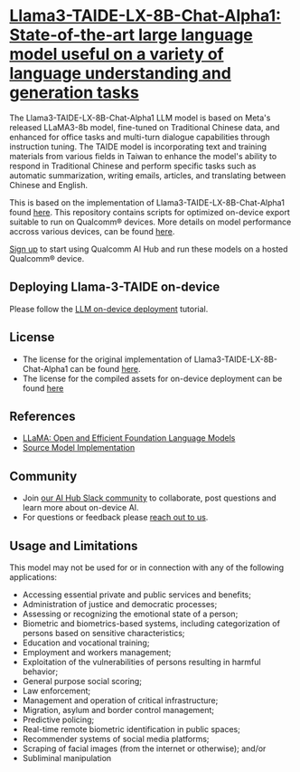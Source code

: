 # [Llama3-TAIDE-LX-8B-Chat-Alpha1: State-of-the-art large language model useful on a variety of language understanding and generation tasks](https://aihub.qualcomm.com/models/llama_v3_taide_8b_chat)

The Llama3-TAIDE-LX-8B-Chat-Alpha1 LLM model is based on Meta's released LLaMA3-8b model, fine-tuned on Traditional Chinese data, and enhanced for office tasks and multi-turn dialogue capabilities through instruction tuning. The TAIDE model is incorporating text and training materials from various fields in Taiwan to enhance the model's ability to respond in Traditional Chinese and perform specific tasks such as automatic summarization, writing emails, articles, and translating between Chinese and English.

This is based on the implementation of Llama3-TAIDE-LX-8B-Chat-Alpha1 found [here](https://huggingface.co/taide/Llama3-TAIDE-LX-8B-Chat-Alpha1). This repository contains scripts for optimized on-device
export suitable to run on Qualcomm® devices. More details on model performance
accross various devices, can be found [here](https://aihub.qualcomm.com/models/llama_v3_taide_8b_chat).

[Sign up](https://myaccount.qualcomm.com/signup) to start using Qualcomm AI Hub and run these models on a hosted Qualcomm® device.

## Deploying Llama-3-TAIDE on-device

Please follow the [LLM on-device deployment](https://github.com/quic/ai-hub-apps/tree/main/tutorials/llm_on_genie) tutorial.





## License
* The license for the original implementation of Llama3-TAIDE-LX-8B-Chat-Alpha1 can be found
  [here](https://en.taide.tw/download.html).
* The license for the compiled assets for on-device deployment can be found [here](https://en.taide.tw/download.html)


## References
* [LLaMA: Open and Efficient Foundation Language Models](https://ai.meta.com/blog/meta-llama-3/)
* [Source Model Implementation](https://huggingface.co/taide/Llama3-TAIDE-LX-8B-Chat-Alpha1)



## Community
* Join [our AI Hub Slack community](https://aihub.qualcomm.com/community/slack) to collaborate, post questions and learn more about on-device AI.
* For questions or feedback please [reach out to us](mailto:ai-hub-support@qti.qualcomm.com).


## Usage and Limitations

This model may not be used for or in connection with any of the following applications:

- Accessing essential private and public services and benefits;
- Administration of justice and democratic processes;
- Assessing or recognizing the emotional state of a person;
- Biometric and biometrics-based systems, including categorization of persons based on sensitive characteristics;
- Education and vocational training;
- Employment and workers management;
- Exploitation of the vulnerabilities of persons resulting in harmful behavior;
- General purpose social scoring;
- Law enforcement;
- Management and operation of critical infrastructure;
- Migration, asylum and border control management;
- Predictive policing;
- Real-time remote biometric identification in public spaces;
- Recommender systems of social media platforms;
- Scraping of facial images (from the internet or otherwise); and/or
- Subliminal manipulation
